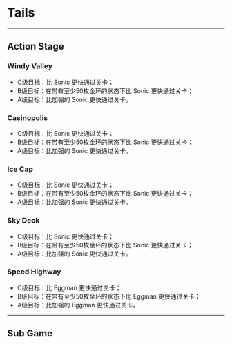 # Tails

---

## Action Stage

### Windy Valley

* C级目标：比 Sonic 更快通过关卡；
* B级目标：在带有至少50枚金环的状态下比 Sonic 更快通过关卡；
* A级目标：比加强的 Sonic 更快通过关卡。

### Casinopolis

* C级目标：比 Sonic 更快通过关卡；
* B级目标：在带有至少50枚金环的状态下比 Sonic 更快通过关卡；
* A级目标：比加强的 Sonic 更快通过关卡。

### Ice Cap

* C级目标：比 Sonic 更快通过关卡；
* B级目标：在带有至少50枚金环的状态下比 Sonic 更快通过关卡；
* A级目标：比加强的 Sonic 更快通过关卡。

### Sky Deck

* C级目标：比 Sonic 更快通过关卡；
* B级目标：在带有至少50枚金环的状态下比 Sonic 更快通过关卡；
* A级目标：比加强的 Sonic 更快通过关卡。

### Speed Highway

* C级目标：比 Eggman 更快通过关卡；
* B级目标：在带有至少50枚金环的状态下比 Eggman 更快通过关卡；
* A级目标：比加强的 Eggman 更快通过关卡。

---

## Sub Game



